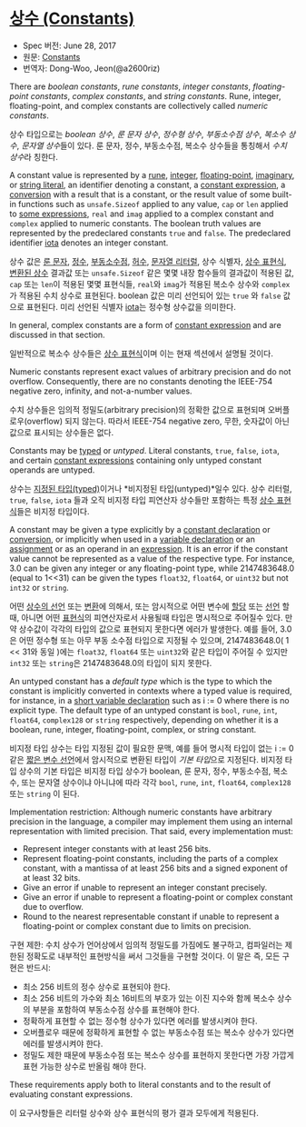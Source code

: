 # [상수 (Constants)](#Constants)

* Spec 버전: June 28, 2017
* 원문: [Constants](https://golang.org/ref/spec#Constants)
* 번역자: Dong-Woo, Jeon(@a2600riz)

There are *boolean constants*, *rune constants*, *integer constants*, *floating-point constants*, *complex constants*, and *string constants*. Rune, integer, floating-point, and complex constants are collectively called *numeric constants*.

상수 타입으로는 *boolean 상수*, *룬 문자 상수*, *정수형 상수*, *부동소수점 상수*, *복소수 상수*, *문자열 상수*들이 있다. 룬 문자, 정수, 부동소수점, 복소수 상수들을 통칭해서 *수치 상수*라 칭한다.

A constant value is represented by a [rune](/Lexical%20elements/rune_literals.html), [integer](/Lexical%20elements/integer_literals.html), [floating-point](/Lexical%20elements/floating-point_literals.html), [imaginary](/Lexical%20elements/imaginary_literals.html), or [string literal](/Lexical%20elements/string_literals.html), an identifier denoting a constant, a [constant expression](/Expressions/constant_expressions.html), a [conversion](/Expressions/conversions.html) with a result that is a constant, or the result value of some built-in functions such as `unsafe.Sizeof` applied to any value, `cap` or `len` applied to [some expressions](/Built-in%20functions/length_and_capacity.html), `real` and `imag` applied to a complex constant and `complex` applied to numeric constants. The boolean truth values are represented by the predeclared constants `true` and `false`. The predeclared identifier [iota](/Declarations%20and%20scope/iota.html) denotes an integer constant.

상수 값은 [룬 문자](/Lexical%20elements/rune_literals.html), [정수](/Lexical%20elements/integer_literals.html), [부동소수점]((/Lexical%20elements/floating-point_literals.html)), [허수](/Lexical%20elements/imaginary_literals.html), [문자열 리터럴](/Lexical%20elements/string_literals.html), 상수 식별자, [상수 표현식](/Expressions/constant_expressions.html), [변환된 상수](/Expressions/conversions.html) 결과값 또는 `unsafe.Sizeof` 같은 몇몇 내장 함수들의 결과값이 적용된 값, `cap` 또는 `len`이 적용된 몇몇 표현식들, `real`와 `imag`가 적용된 복소수 상수와 `complex`가 적용된 수치 상수로 표현된다. boolean 값은 미리 선언되어 있는 `true` 와 `false` 값으로 표현된다. 미리 선언된 식별자 [iota](/Declarations%20and%20scope/iota.html)는 정수형 상수값을 의미한다.

In general, complex constants are a form of [constant expression](/Expressions/constant_expressions.html) and are discussed in that section.

일반적으로 복소수 상수들은 [상수 표현식](/Expressions/constant_expressions.html)이며 이는 현재 섹션에서 설명될 것이다.

Numeric constants represent exact values of arbitrary precision and do not overflow. Consequently, there are no constants denoting the IEEE-754 negative zero, infinity, and not-a-number values.

수치 상수들은 임의적 정밀도(arbitrary precision)의 정확한 값으로 표현되며 오버플로우(overflow) 되지 않는다. 따라서 IEEE-754 negative zero, 무한, 숫자값이 아닌 값으로 표시되는 상수들은 없다.

Constants may be [typed](/Types/) or *untyped*. Literal constants, `true`, `false`, `iota`, and certain [constant expressions](/Expressions/constant_expressions.html) containing only untyped constant operands are untyped.

상수는 [지정된 타입(typed)](/Types/)이거나 *비지정된 타입(untyped)*일수 있다. 상수 리터럴, `true`, `false`, `iota` 들과 오직 비지정 타입 피연산자 상수들만 포함하는 특정 [상수 표현식](/Expressions/constant_expressions.html)들은 비지정 타입이다.

A constant may be given a type explicitly by a [constant declaration](/Declarations%20and%20scope/constant_declarations.html) or [conversion](/Expressions/conversions.html), or implicitly when used in a [variable declaration](/Declarations%20and%20scope/variable_declarations.html) or an [assignment](/Statements/assignments.html) or as an operand in an [expression](/Expressions/). It is an error if the constant value cannot be represented as a value of the respective type. For instance, 3.0 can be given any integer or any floating-point type, while 2147483648.0 (equal to 1<<31) can be given the types `float32`, `float64`, or `uint32` but not `int32` or `string`.

어떤 [상수의 선언](/Declarations%20and%20scope/constant_declarations.html) 또는 [변환](/Expressions/conversions.html)에 의해서, 또는 암시적으로 어떤 변수에 [할당](/Statements/assignments.html) 또는 [선언](/Declarations%20and%20scope/variable_declarations.html) 할때, 아니면 어떤 [표현식](/Expressions/)의 피연산자로서 사용될때 타입은 명시적으로 주어질수 있다. 만약 상수값이 각각의 타입의 값으로 표현되지 못한다면 에러가 발생한다. 예를 들어, 3.0은 어떤 정수형 또는 아무 부동 소수점 타입으로 지정될 수 있으며, 2147483648.0( 1 << 31와 동일 )에는 `float32`, `float64` 또는 `uint32`와 같은 타입이 주어질 수 있지만 `int32` 또는 `string`은 2147483648.0의 타입이 되지 못한다.

An untyped constant has a *default type* which is the type to which the constant is implicitly converted in contexts where a typed value is required, for instance, in a [short variable declaration](/Declarations%20and%20scope/short_variable_declarations.html) such as i := 0 where there is no explicit type. The default type of an untyped constant is `bool`, `rune`, `int`, `float64`, `complex128` or `string` respectively, depending on whether it is a boolean, rune, integer, floating-point, complex, or string constant.

비지정 타입 상수는 타입 지정된 값이 필요한 문맥, 예를 들어 명시적 타입이 없는 i := 0 같은 [짧은 변수 선언](/Declarations%20and%20scope/short_variable_declarations.html)에서 암시적으로 변환된 타입이 *기본 타입*으로 지정된다. 비지정 타입 상수의 기본 타입은 비지정 타입 상수가 boolean, 룬 문자, 정수, 부동소수점, 복소수, 또는 문자열 상수이냐 아니냐에 따라 각각 `bool`, `rune`, `int`, `float64`, `complex128` 또는 `string` 이 된다.

Implementation restriction: Although numeric constants have arbitrary precision in the language, a compiler may implement them using an internal representation with limited precision. That said, every implementation must:

* Represent integer constants with at least 256 bits.
* Represent floating-point constants, including the parts of a complex constant, with a mantissa of at least 256 bits and a signed exponent of at least 32 bits.
* Give an error if unable to represent an integer constant precisely.
* Give an error if unable to represent a floating-point or complex constant due to overflow.
* Round to the nearest representable constant if unable to represent a floating-point or complex constant due to limits on precision.

구현 제한: 수치 상수가 언어상에서 임의적 정밀도를 가짐에도 불구하고, 컴파일러는 제한된 정확도로 내부적인 표현방식을 써서 그것들을 구현할 것이다. 이 말은 즉, 모든 구현은 반드시:

* 최소 256 비트의 정수 상수로 표현되야 한다.
* 최소 256 비트의 가수와 최소 16비트의 부호가 있는 이진 지수와 함께 복소수 상수의 부분을 포함하여 부동소수점 상수를 표현해야 한다.
* 정확하게 표현할 수 없는 정수형 상수가 있다면 에러를 발생시켜야 한다.
* 오버플로우 때문에 정확하게 표현할 수 없는 부동소수점 또는 복소수 상수가 있다면 에러를 발생시켜야 한다.
* 정밀도 제한 때문에 부동소수점 또는 복소수 상수를 표현하지 못한다면 가장 가깝게 표현 가능한 상수로 반올림 해야 한다.

These requirements apply both to literal constants and to the result of evaluating constant expressions.

이 요구사항들은 리터럴 상수와 상수 표현식의 평가 결과 모두에게 적용된다.

